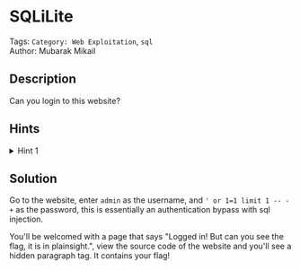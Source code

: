 # SQLiLite

Tags: `Category: Web Exploitation`, `sql`\
Author: Mubarak Mikail

## Description

Can you login to this website?

## Hints

<details>
<summary>Hint 1</summary>

`admin` is the username you want to login as

</details>

## Solution

Go to the website, enter `admin` as the username, and `' or 1=1 limit 1 -- -+` as the password, this is essentially an authentication bypass with sql injection.

You'll be welcomed with a page that says "Logged in! But can you see the flag, it is in plainsight.", view the source code of the website and you'll see a hidden paragraph tag. It contains your flag!

